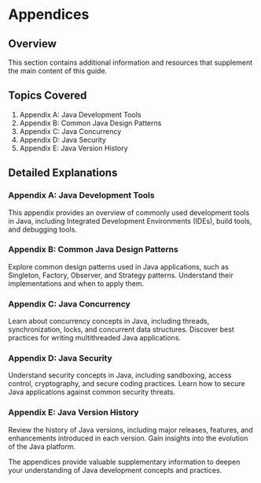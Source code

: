 # Appendices

## Overview
This section contains additional information and resources that supplement the main content of this guide.

## Topics Covered
1. Appendix A: Java Development Tools
2. Appendix B: Common Java Design Patterns
3. Appendix C: Java Concurrency
4. Appendix D: Java Security
5. Appendix E: Java Version History

## Detailed Explanations

### Appendix A: Java Development Tools
This appendix provides an overview of commonly used development tools in Java, including Integrated Development Environments (IDEs), build tools, and debugging tools.

### Appendix B: Common Java Design Patterns
Explore common design patterns used in Java applications, such as Singleton, Factory, Observer, and Strategy patterns. Understand their implementations and when to apply them.

### Appendix C: Java Concurrency
Learn about concurrency concepts in Java, including threads, synchronization, locks, and concurrent data structures. Discover best practices for writing multithreaded Java applications.

### Appendix D: Java Security
Understand security concepts in Java, including sandboxing, access control, cryptography, and secure coding practices. Learn how to secure Java applications against common security threats.

### Appendix E: Java Version History
Review the history of Java versions, including major releases, features, and enhancements introduced in each version. Gain insights into the evolution of the Java platform.

The appendices provide valuable supplementary information to deepen your understanding of Java development concepts and practices.
